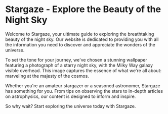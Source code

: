 <!--
Write me markdown content of website with wallpaper:

"A photograph of a starry night sky, with the Milky Way galaxy visible overhead."

The header of the page should not be copy of the text but rather a real content of the website which is using this wallpaper.
-->

<!--font:Poppins-->

# Stargaze - Explore the Beauty of the Night Sky

Welcome to Stargaze, your ultimate guide to exploring the breathtaking beauty of the night sky. Our website is dedicated to providing you with all the information you need to discover and appreciate the wonders of the universe.

To set the tone for your journey, we've chosen a stunning wallpaper featuring a photograph of a starry night sky, with the Milky Way galaxy visible overhead. This image captures the essence of what we're all about: marveling at the majesty of the cosmos.

Whether you're an amateur stargazer or a seasoned astronomer, Stargaze has something for you. From tips on observing the stars to in-depth articles on astrophysics, our content is designed to inform and inspire.

So why wait? Start exploring the universe today with Stargaze.

